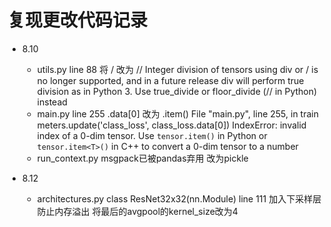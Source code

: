 # 复现更改代码记录

- 8.10 
  - utils.py line 88 将 $/$ 改为 $//$
    Integer division of tensors using div or / is no longer supported, and in a future release div will perform true division as in Python 3. Use true_divide or floor_divide (// in Python) instead
  - main.py line 255 .data[0] 改为 .item()
    File "main.py", line 255, in train
    meters.update('class_loss', class_loss.data[0])
    IndexError: invalid index of a 0-dim tensor. Use `tensor.item()` in Python or `tensor.item<T>()` in C++ to convert a 0-dim tensor to a number
  - run_context.py msgpack已被pandas弃用 改为pickle

- 8.12
  - architectures.py class ResNet32x32(nn.Module) line 111
    加入下采样层防止内存溢出
    将最后的avgpool的kernel_size改为4
